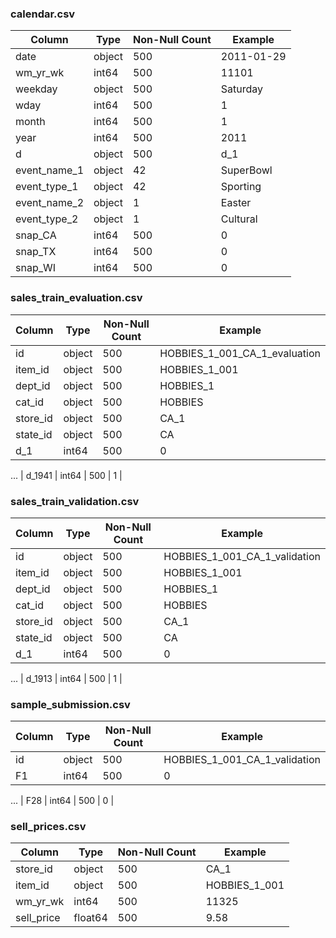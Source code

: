 ### calendar.csv
| Column | Type | Non-Null Count | Example |
|---------|------|----------------|----------|
| date | object | 500 | 2011-01-29 |
| wm_yr_wk | int64 | 500 | 11101 |
| weekday | object | 500 | Saturday |
| wday | int64 | 500 | 1 |
| month | int64 | 500 | 1 |
| year | int64 | 500 | 2011 |
| d | object | 500 | d_1 |
| event_name_1 | object | 42 | SuperBowl |
| event_type_1 | object | 42 | Sporting |
| event_name_2 | object | 1 | Easter |
| event_type_2 | object | 1 | Cultural |
| snap_CA | int64 | 500 | 0 |
| snap_TX | int64 | 500 | 0 |
| snap_WI | int64 | 500 | 0 |

### sales_train_evaluation.csv
| Column | Type | Non-Null Count | Example |
|---------|------|----------------|----------|
| id | object | 500 | HOBBIES_1_001_CA_1_evaluation |
| item_id | object | 500 | HOBBIES_1_001 |
| dept_id | object | 500 | HOBBIES_1 |
| cat_id | object | 500 | HOBBIES |
| store_id | object | 500 | CA_1 |
| state_id | object | 500 | CA |
| d_1 | int64 | 500 | 0 |
...
| d_1941 | int64 | 500 | 1 |

### sales_train_validation.csv
| Column | Type | Non-Null Count | Example |
|---------|------|----------------|----------|
| id | object | 500 | HOBBIES_1_001_CA_1_validation |
| item_id | object | 500 | HOBBIES_1_001 |
| dept_id | object | 500 | HOBBIES_1 |
| cat_id | object | 500 | HOBBIES |
| store_id | object | 500 | CA_1 |
| state_id | object | 500 | CA |
| d_1 | int64 | 500 | 0 |
...
| d_1913 | int64 | 500 | 1 |

### sample_submission.csv
| Column | Type | Non-Null Count | Example |
|---------|------|----------------|----------|
| id | object | 500 | HOBBIES_1_001_CA_1_validation |
| F1 | int64 | 500 | 0 |
...
| F28 | int64 | 500 | 0 |

### sell_prices.csv
| Column | Type | Non-Null Count | Example |
|---------|------|----------------|----------|
| store_id | object | 500 | CA_1 |
| item_id | object | 500 | HOBBIES_1_001 |
| wm_yr_wk | int64 | 500 | 11325 |
| sell_price | float64 | 500 | 9.58 |

